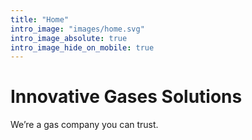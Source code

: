 ```yaml
---
title: "Home"
intro_image: "images/home.svg"
intro_image_absolute: true
intro_image_hide_on_mobile: true
---
```


# Innovative Gases Solutions

We’re a gas company you can trust.

